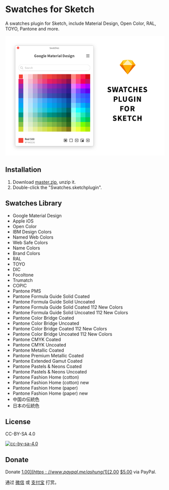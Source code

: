 # Swatches for Sketch

A swatches plugin for Sketch, include Material Design, Open Color, RAL, TOYO, Pantone and more.

![](Swatches.png)

## Installation

1. Download [master.zip](https://github.com/Ashung/Sketch_Swatches/archive/master.zip), unzip it.
2. Double-click the "Swatches.sketchplugin".

## Swatches Library

- Google Material Design
- Apple iOS
- Open Color
- IBM Design Colors
- Named Web Colors
- Web Safe Colors
- Name Colors
- Brand Colors
- RAL
- TOYO
- DIC
- Focoltone
- Trumatch
- COPIC
- Pantone PMS
- Pantone Formula Guide Solid Coated
- Pantone Formula Guide Solid Uncoated
- Pantone Formula Guide Solid Coated 112 New Colors
- Pantone Formula Guide Solid Uncoated 112 New Colors
- Pantone Color Bridge Coated
- Pantone Color Bridge Uncoated
- Pantone Color Bridge Coated 112 New Colors
- Pantone Color Bridge Uncoated 112 New Colors
- Pantone CMYK Coated
- Pantone CMYK Uncoated
- Pantone Metallic Coated
- Pantone Premium Metallic Coated
- Pantone Extended Gamut Coated
- Pantone Pastels & Neons Coated
- Pantone Pastels & Neons Uncoated
- Pantone Fashion Home (cotton)
- Pantone Fashion Home (cotton) new
- Pantone Fashion Home (paper)
- Pantone Fashion Home (paper) new
- 中国の伝統色
- 日本の伝統色

## License

CC-BY-SA 4.0

[![cc-by-sa-4.0](https://i.creativecommons.org/l/by-sa/4.0/80x15.png)](http://creativecommons.org/licenses/by-sa/4.0/)

## Donate

Donate [$1.00](https://www.paypal.me/ashung/1)  [$2.00](https://www.paypal.me/ashung/2)  [$5.00](https://www.paypal.me/ashung/5) via PayPal.

通过 [微信](http://ashung.github.io/Automate-Sketch/css/donate_wechat_rmb_10.png) 或 [支付宝](http://ashung.github.io/Automate-Sketch/css/donate_alipay_rmb_10.png) 打赏。